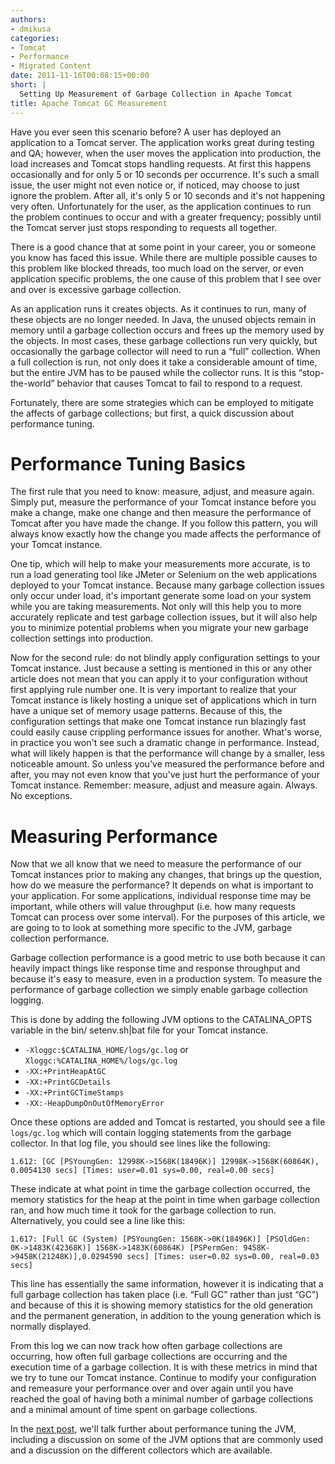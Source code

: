 ```yaml
---
authors:
- dmikusa
categories:
- Tomcat
- Performance
- Migrated Content
date: 2011-11-16T00:08:15+00:00
short: |
  Setting Up Measurement of Garbage Collection in Apache Tomcat
title: Apache Tomcat GC Measurement
---
```


Have you ever seen this scenario before? A user has deployed an application to a Tomcat server. The application works great during testing and QA; however, when the user moves the application into production, the load increases and Tomcat stops handling requests. At first this happens occasionally and for only 5 or 10 seconds per occurrence. It's such a small issue, the user might not even notice or, if noticed, may choose to just ignore the problem. After all, it's only 5 or 10 seconds and it's not happening very often. Unfortunately for the user, as the application continues to run the problem continues to occur and with a greater frequency; possibly until the Tomcat server just stops responding to requests all together.

There is a good chance that at some point in your career, you or someone you know has faced this issue. While there are multiple possible causes to this problem like blocked threads, too much load on the server, or even application specific problems, the one cause of this problem that I see over and over is excessive garbage collection.

As an application runs it creates objects. As it continues to run, many of these objects are no longer needed. In Java, the unused objects remain in memory until a garbage collection occurs and frees up the memory used by the objects. In most cases, these garbage collections run very quickly, but occasionally the garbage collector will need to run a “full” collection. When a full collection is run, not only does it take a considerable amount of time, but the entire JVM has to be paused while the collector runs. It is this “stop-the-world” behavior that causes Tomcat to fail to respond to a request.

Fortunately, there are some strategies which can be employed to mitigate the affects of garbage collections; but first, a quick discussion about performance tuning.

# Performance Tuning Basics

The first rule that you need to know: measure, adjust, and measure again. Simply put, measure the performance of your Tomcat instance before you make a change, make one change and then measure the performance of Tomcat after you have made the change. If you follow this pattern, you will always know exactly how the change you made affects the performance of your Tomcat instance.

One tip, which will help to make your measurements more accurate, is to run a load generating tool like JMeter or Selenium on the web applications deployed to your Tomcat instance. Because many garbage collection issues only occur under load, it's important generate some load on your system while you are taking measurements. Not only will this help you to more accurately replicate and test garbage collection issues, but it will also help you to minimize potential problems when you migrate your new garbage collection settings into production.

Now for the second rule: do not blindly apply configuration settings to your Tomcat instance. Just because a setting is mentioned in this or any other article does not mean that you can apply it to your configuration without first applying rule number one. It is very important to realize that your Tomcat instance is likely hosting a unique set of applications which in turn have a unique set of memory usage patterns. Because of this, the configuration settings that make one Tomcat instance run blazingly fast could easily cause crippling performance issues for another. What's worse, in practice you won't see such a dramatic change in performance. Instead, what will likely happen is that the performance will change by a smaller, less noticeable amount. So unless you've measured the performance before and after, you may not even know that you've just hurt the performance of your Tomcat instance. Remember: measure, adjust and measure again. Always. No exceptions.

# Measuring Performance

Now that we all know that we need to measure the performance of our Tomcat instances prior to making any changes, that brings up the question, how do we measure the performance? It depends on what is important to your application. For some applications, individual response time may be important, while others will value throughput (i.e. how many requests Tomcat can process over some interval). For the purposes of this article, we are going to to look at something more specific to the JVM, garbage collection performance.

Garbage collection performance is a good metric to use both because it can heavily impact things like response time and response throughput and because it's easy to measure, even in a production system. To measure the performance of garbage collection we simply enable garbage collection logging.

This is done by adding the following JVM options to the CATALINA_OPTS variable in the bin/ setenv.sh|bat file for your Tomcat instance.

  *  `-Xloggc:$CATALINA_HOME/logs/gc.log` or   `Xloggc:%CATALINA_HOME%/logs/gc.log`
  *  `-XX:+PrintHeapAtGC`
  *  `-XX:+PrintGCDetails`
  *  `-XX:+PrintGCTimeStamps`
  *  `-XX:-HeapDumpOnOutOfMemoryError`

Once these options are added and Tomcat is restarted, you should see a file `logs/gc.log` which will contain logging statements from the garbage collector. In that log file, you should see lines like the following:

`1.612: [GC [PSYoungGen: 12998K->1568K(18496K)] 12998K->1568K(60864K), 0.0054130 secs] [Times: user=0.01 sys=0.00, real=0.00 secs]`

These indicate at what point in time the garbage collection occurred, the memory statistics for the heap at the point in time when garbage collection ran, and how much time it took for the garbage collection to run. Alternatively, you could see a line like this:

`1.617: [Full GC (System) [PSYoungGen: 1568K->0K(18496K)] [PSOldGen: 0K->1483K(42368K)] 1568K->1483K(60864K) [PSPermGen: 9458K->9458K(21248K)],0.0294590 secs] [Times: user=0.02 sys=0.00, real=0.03 secs]`

This line has essentially the same information, however it is indicating that a full garbage collection has taken place (i.e. “Full GC” rather than just “GC”) and because of this it is showing memory statistics for the old generation and the permanent generation, in addition to the young generation which is normally displayed.

From this log we can now track how often garbage collections are occurring, how often full garbage collections are occurring and the execution time of a garbage collection. It is with these metrics in mind that we try to tune our Tomcat instance. Continue to modify your configuration and remeasure your performance over and over again until you have reached the goal of having both a minimal number of garbage collections and a minimal amount of time spent on garbage collections.

In the [next post](../tomcat-tuning), we'll talk further about performance tuning the JVM, including a discussion on some of the JVM options that are commonly used and a discussion on the different collectors which are available.
